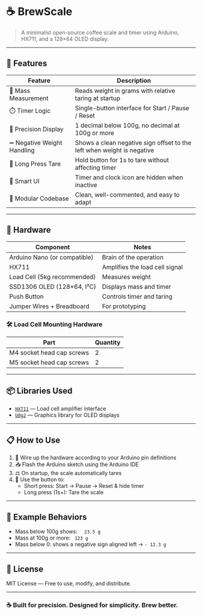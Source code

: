 # ☕ BrewScale

> A minimalist open-source coffee scale and timer using Arduino, HX711, and a 128×64 OLED display.

---

## 🚀 Features

| Feature                        | Description                                                                 |
|-------------------------------|-----------------------------------------------------------------------------|
| 📏 Mass Measurement           | Reads weight in grams with relative taring at startup                       |
| ⏱️ Timer Logic                | Single-button interface for Start / Pause / Reset                           |
| 🎯 Precision Display          | 1 decimal below 100g, no decimal at 100g or more                            |
| ➖ Negative Weight Handling    | Shows a clean negative sign offset to the left when weight is negative     |
| 🔘 Long Press Tare            | Hold button for 1s to tare without affecting timer                          |
| 🧠 Smart UI                   | Timer and clock icon are hidden when inactive                               |
| 🧩 Modular Codebase           | Clean, well-commented, and easy to adapt                                    |

---

## 🔧 Hardware

| Component                     | Notes                                               |
|------------------------------|-----------------------------------------------------|
| Arduino Nano (or compatible) | Brain of the operation                              |
| HX711                        | Amplifies the load cell signal                     |
| Load Cell (5kg recommended)  | Measures weight                                     |
| SSD1306 OLED (128×64, I²C)   | Displays mass and timer                             |
| Push Button                  | Controls timer and taring                           |
| Jumper Wires + Breadboard    | For prototyping                                     |

### 🛠️ Load Cell Mounting Hardware

| Part                        | Quantity |
|----------------------------|----------|
| M4 socket head cap screws  | 2        |
| M5 socket head cap screws  | 2        |

---

## 📦 Libraries Used

- [`HX711`](https://github.com/bogde/HX711) — Load cell amplifier interface  
- [`U8g2`](https://github.com/olikraus/u8g2) — Graphics library for OLED displays

---

## 📋 How to Use

1. 🔌 Wire up the hardware according to your Arduino pin definitions  
2. 📥 Flash the Arduino sketch using the Arduino IDE  
3. ⚖️ On startup, the scale automatically tares  
4. 🔘 Use the button to:
   - Short press: Start → Pause → Reset & hide timer
   - Long press (1s+): Tare the scale

---

## 🧪 Example Behaviors

- Mass below 100g shows: `  23.5 g`  
- Mass at 100g or more: ` 123 g`  
- Mass below 0: shows a negative sign aligned left → `- 12.3 g`

---

## 📜 License

MIT License — Free to use, modify, and distribute.

---

### ☕ Built for precision. Designed for simplicity. Brew better.

